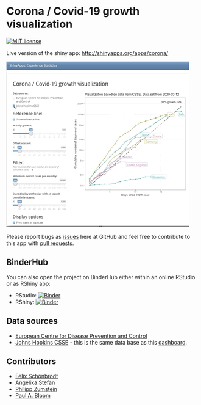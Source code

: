 # Corona / Covid-19 growth visualization

[![MIT license](https://img.shields.io/github/license/nicebread/corona.svg)](https://github.com/nicebread/corona/blob/master/LICENSE)

Live version of the shiny app: http://shinyapps.org/apps/corona/

![Teaser](corona_app_teaser.gif)

Please report bugs as [issues](https://github.com/nicebread/corona/issues) here at GitHub and feel free to contribute to this app with [pull requests](https://github.com/nicebread/corona/pulls).

## BinderHub

You can also open the project on BinderHub either within an online RStudio or as RShiny app:
- RStudio: [![Binder](http://mybinder.org/badge_logo.svg)](https://mybinder.org/v2/gh/nicebread/corona/master?urlpath=rstudio)
- RShiny: [![Binder](http://mybinder.org/badge_logo.svg)](https://mybinder.org/v2/gh/nicebread/corona/master?urlpath=shiny)

## Data sources

* [European Centre for Disease Prevention and Control](https://www.ecdc.europa.eu/en/publications-data/download-todays-data-geographic-distribution-covid-19-cases-worldwide)
* [Johns Hopkins CSSE](https://github.com/CSSEGISandData/COVID-19) - this is the same data base as this [dashboard](https://gisanddata.maps.arcgis.com/apps/opsdashboard/index.html).

## Contributors

* [Felix Schönbrodt](https://github.com/nicebread)
* [Angelika Stefan](https://github.com/astefan1)
* [Philipp Zumstein](https://github.com/zuphilip)
* [Paul A. Bloom](https://github.com/pab2163)